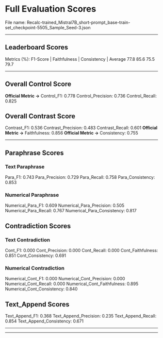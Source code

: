 # Full Evaluation Scores

File name: Recalc-trained_Mistral7B_short-prompt_base-train-set_checkpoint-5505_Sample_Seed-3.json


---

## Leaderboard Scores

Metrics (%): F1-Score | Faithfulness | Consistency | Average
                77.8        85.6          75.5        79.7

---

## Overall Control Score

**Official Metric ->** Control_F1: 0.778
Control_Precision: 0.736
Control_Recall: 0.825

## Overall Contrast Score

Contrast_F1: 0.536
Contrast_Precision: 0.483
Contrast_Recall: 0.601
**Official Metric ->** Faithfulness: 0.856
**Official Metric ->** Consistency: 0.755

---


## Paraphrase Scores


### Text Paraphrase

Para_F1: 0.743
Para_Precision: 0.729
Para_Recall: 0.758
Para_Consistency: 0.853


### Numerical Paraphrase

Numerical_Para_F1: 0.609
Numerical_Para_Precision: 0.505
Numerical_Para_Recall: 0.767
Numerical_Para_Consistency: 0.817


## Contradiction Scores


### Text Contradiction

Cont_F1: 0.000
Cont_Precision: 0.000
Cont_Recall: 0.000
Cont_Faithfulness: 0.851
Cont_Consistency: 0.691


### Numerical Contradiction

Numerical_Cont_F1: 0.000
Numerical_Cont_Precision: 0.000
Numerical_Cont_Recall: 0.000
Numerical_Cont_Faithfulness: 0.895
Numerical_Cont_Consistency: 0.840


## Text_Append Scores

Text_Append_F1: 0.368
Text_Append_Precision: 0.235
Text_Append_Recall: 0.854
Text_Append_Consistency: 0.671

---


---

